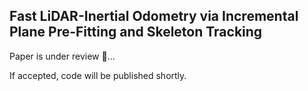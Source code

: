 ## Fast LiDAR-Inertial Odometry via Incremental Plane Pre-Fitting and Skeleton Tracking

Paper is under review 🧐...

If accepted, code will be published shortly.

